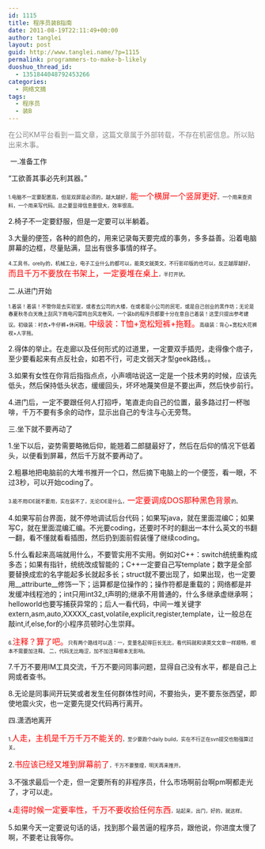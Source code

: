 ```yaml
---
id: 1115
title: 程序员装B指南
date: 2011-08-19T22:11:49+00:00
author: tanglei
layout: post
guid: http://www.tanglei.name/?p=1115
permalink: programmers-to-make-b-likely
duoshuo_thread_id:
  - 1351844048792453266
categories:
  - 网络文摘
tags:
  - 程序员
  - 装B
---
```

<span style="color: #888888;">在公司KM平台看到一篇文章，这篇文章属于外部转载，不存在机密信息。所以贴出来木事。</span>

<div>
   一.准备工作
</div>

“工欲善其事必先利其器。”

<span style="font-size: x-small;">1.电脑不一定要配置高，但是双屏是必须的，越大越好，</span><span style="color: #ff0000; font-size: medium;">能一个横屏一个竖屏更好</span><span style="font-size: x-small;">。一个用来查资料，一个用来写代码。总之要显得信息量很大，效率很高。</span>

2.椅子不一定要舒服，但是一定要可以半躺着。

3.大量的便签，各种的颜色的，用来记录每天要完成的事务，多多益善。沿着电脑屏幕的边框，尽量贴满，显出有很多事情的样子。

<span style="font-size: x-small;">4.工具书，orelly的，机械工业，电子工业什么的都可以，能英文就英文，不行影印版的也可以，反正越厚越好，</span><span style="color: #ff0000; font-size: medium;">而且千万不要放在书架上，一定要堆在桌上</span><span style="font-size: x-small;">，半打开状。</span>

二.从进门开始

<span style="font-size: x-small;">1.着装！着装！不管你是去实验室，或者去公司的大楼，在或者是小公司的民宅，或是自己创业的黑作坊；无论是春夏秋冬白天晚上刮风下雨电闪雷鸣台风龙卷风，一个装b的程序员都要十分在意自己着装！这里只提出参考建议。初级装：衬衣+牛仔裤+休闲鞋。</span><span style="color: #ff0000; font-size: medium;">中级装：T恤+宽松短裤+拖鞋。</span><span style="font-size: x-small;">高级装：背心+宽松大花裤衩+人字拖。</span>

2.得体的举止。在走廊以及任何形式的过道里，一定要双手插兜，走得像个痞子，至少要看起来有点反社会，如若不行，可走文弱天才型geek路线。。

3.如果有女性在你背后指指点点，小声嘀咕说这一定是一个技术男的时候，应该先低头，然后保持低头状态，缓缓回头，坏坏地蔑笑但是不要出声，然后快步前行。

4.进门后，一定不要跟任何人打招呼，笔直走向自己的位置，最多路过打一杯咖啡，千万不要有多余的动作，显示出自己的专注与心无旁骛。

三.坐下就不要再动了

1.坐下以后，姿势需要略微后仰，能翘着二郎腿最好了，然后在后仰的情况下低着头，以便看到屏幕，然后千万就不要再动了。

2.粗暴地把电脑前的大堆书推开一个口，然后摘下电脑上的一个便签，看一眼，不过3秒，可以开始coding了。

<span style="font-size: x-small;">3.能不用IDE就不要用，实在装不了，无论IDE是什么，</span><span style="color: #ff0000; font-size: medium;">一定要调成DOS那种黑色背景</span><span style="font-size: x-small;">的。</span>

4.如果写前台界面，就不停地调试后台代码；如果写java，就在里面混编C；如果写C，就在里面混编汇编。不光要coding，还要时不时的翻出一本什么英文的书翻一翻，看不懂就看看插图，然后扔到面前假装懂了继续coding。

5.什么看起来高端就用什么，不要管实用不实用。例如对C++：switch统统重构成多态；如果有指针，统统改成智能的；C++一定要自己写template；数字是全部要替换成宏的名字能起多长就起多长；struct就不要出现了，如果出现，也一定要用\_\_attriburte\_\_修饰一下；运算都是位操作的；操作符都是重载的；网络都是并发缓冲线程池的；int只用int32\_t声明的;继承不用普通的，什么多继承虚继承啊；helloworld也要写捕获异常的；后人一看代码，中间一堆关键字extern,asm,auto,XXXXX\_cast,volatile,explicit,register,template，让一般总在敲int,if,else,for的小程序员顿时心生崇拜。

<span style="font-size: x-small;">6.</span><span style="color: #ff0000; font-size: medium;">注释？算了吧。</span><span style="font-size: x-small;">只有两个路线可以选：一，变量名起得巨长无比，看代码就和读英文文章一样顺畅，根本不需要加注释。 二，代码无比晦涩，加不加注释根本无影响。</span>

7.千万不要用IM工具交流，千万不要问同事问题，显得自己没有水平，都是自己上网或者查书。

8.无论是同事间开玩笑或者发生任何群体性时间，不要抬头，更不要东张西望，即使地震火灾，也一定要先提交代码再行离开。

四.潇洒地离开

<span style="font-size: x-small;">1.</span><span style="color: #ff0000; font-size: medium;">人走，主机是千万千万不能关的</span><span style="font-size: x-small;">，至少要跑个daily build，实在不行正在svn提交也勉强算过关。</span>

2.<span style="color: #ff0000; font-size: medium;">书应该已经又堆到屏幕前了</span><span style="font-size: x-small;">，千万不要整理，明天再来推开。</span>

3.不强求最后一个走，但一定要所有的非程序员，什么市场啊前台啊pm啊都走光了，才可以走。

<span style="font-size: x-small;">4.</span><span style="color: #ff0000; font-size: medium;">走得时候一定要率性，千万不要收拾任何东西</span><span style="font-size: x-small;">，站起来，出门，好的，就这样。</span>

5.如果今天一定要说句话的话，找到那个最苦逼的程序员，跟他说，你进度太慢了啊，不要老让我等你。
